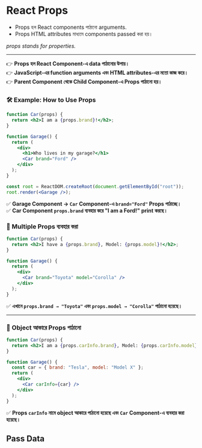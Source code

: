 # React Props
- Props হল React components পাঠানো arguments.
- Props HTML attributes মাধ্যমে components passed করা হয়।

*props stands for properties.*

---
👉 **Props হল React Component-এ data পাঠানোর উপায়।**  
👉 **JavaScript-এর function arguments এবং HTML attributes-এর মতো কাজ করে।**  
👉 **Parent Component থেকে Child Component-এ Props পাঠানো হয়।**  


### **🛠 Example: How to Use Props**
```jsx
function Car(props) {
  return <h2>I am a {props.brand}!</h2>;
}

function Garage() {
  return (
    <div>
      <h1>Who lives in my garage?</h1>
      <Car brand="Ford" />
    </div>
  );
}

const root = ReactDOM.createRoot(document.getElementById("root"));
root.render(<Garage />);
```

✅ **Garage Component → `Car` Component-এ `brand="Ford"` Props পাঠাচ্ছে।**  
✅ **Car Component `props.brand` ব্যবহার করে "I am a Ford!" print করছে।**  

### **🔹 Multiple Props ব্যবহার করা**
```jsx
function Car(props) {
  return <h2>I have a {props.brand}, Model: {props.model}!</h2>;
}

function Garage() {
  return (
    <div>
      <Car brand="Toyota" model="Corolla" />
    </div>
  );
}
```
✅ **এখানে `props.brand → "Toyota"` এবং `props.model → "Corolla"` পাঠানো হয়েছে।**  

---

### **🔹 Object আকারে Props পাঠানো**
```jsx
function Car(props) {
  return <h2>I am a {props.carInfo.brand}, Model: {props.carInfo.model}!</h2>;
}

function Garage() {
  const car = { brand: "Tesla", model: "Model X" };
  return (
    <div>
      <Car carInfo={car} />
    </div>
  );
}
```
✅ **Props `carInfo` নামে object আকারে পাঠানো হয়েছে এবং `Car` Component-এ ব্যবহার করা হয়েছে।**  


## Pass Data
